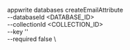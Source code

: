 appwrite databases createEmailAttribute \
        --databaseId <DATABASE_ID> \
        --collectionId <COLLECTION_ID> \
        --key '' \
        --required false \


